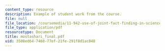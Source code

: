 ```yaml
---
content_type: resource
description: Example of student work from the course.
file: null
file_location: /coursemedia/11-942-use-of-joint-fact-finding-in-science-intensive-policy-disputes-part-ii-spring-2004/3588ed64746877ef21fe291f8d1ac848_mostashari_final.pdf
file_type: application/pdf
resourcetype: Document
title: mostashari_final.pdf
uid: 3588ed64-7468-77ef-21fe-291f8d1ac848
---
```

